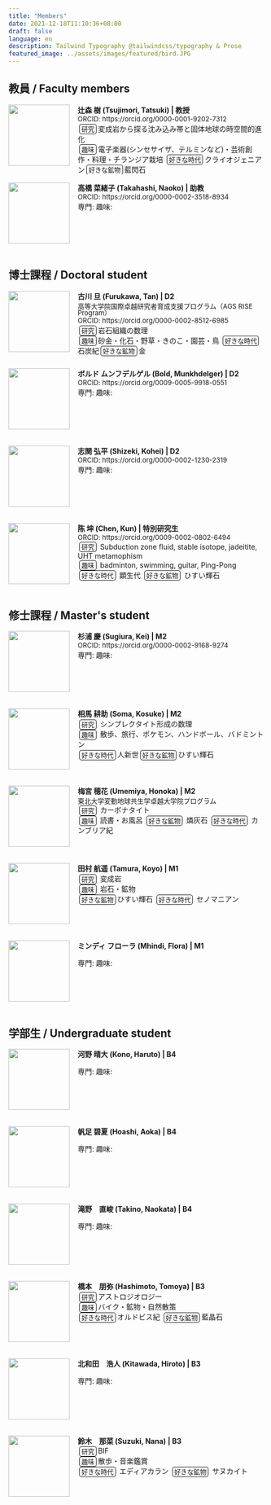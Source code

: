 ```yaml
---
title: "Members"
date: 2021-12-18T11:10:36+08:00
draft: false
language: en
description: Tailwind Typography @tailwindcss/typography & Prose
featured_image: ../assets/images/featured/bird.JPG
---
```

<!-- Markdown の上部などで <style> を書ける環境なら -->
<style>
.img-left {
  float: left;
  width: 120px;          /* 写真サイズ */
  margin: 0 1rem 1rem 0; /* 右と下に余白 */
}
.photo-box{
  /* ↓ これだけで内部の float が div の外へはみ出さない */
  overflow: hidden;        /* 親に BFC を作らせる */
  margin-bottom: 1rem;     /* ブロック間の余白 */
}
.orcid{
  font-size: small;
  padding: 0;
  margin-top: 2px;
  margin-bottom: 2px;
  line-height: 1.0em;
}
.program{
  font-size: small;
  padding: 0;
  margin-top: 4px;
  line-height: 1.0em;
}
.thumb{
  float: left;
  width: 120px;
  margin: 0 1rem 1rem 0;   /* 右と下に余白 */
}
.boldsymbol {
   font-weight:bold;
}
.box {
  font-size: 0.9em;
  margin: 0rem 0.2rem 0rem 0.2rem;   /* 右と下に余白 */
  padding: 0.1rem 0.2rem 0.1rem 0.2rem;   /* 右と下に余白 */
  border: solid 1px;
  border-radius: 4px;
}

</style>

## 教員 / Faculty members



<div class="photo-box">
<img src="/images/members/TatsukiTsujimori.jpg" class="thumb">
<span class = boldsymbol>辻森 樹 (Tsujimori, Tatsuki) | 教授</span>
<br>
<div class="orcid">ORCID: https://orcid.org/0000-0001-9202-7312</div>
<span class="box">研究</span>変成岩から探る沈み込み帯と固体地球の時空間的進化
<br>
<span class="box">趣味</span>電子楽器(シンセサイザ、テルミンなど)・芸術創作・料理・チランジア栽培 <span class="box">好きな時代</span>クライオジェニアン<span class="box">好きな鉱物</span>藍閃石
<br>
</div>



<div class="photo-box">
<img src="/images/acon.jpg" class="thumb">
<span class = boldsymbol>高橋 菜緒子 (Takahashi, Naoko) | 助教 </span>
<br>
<div class="orcid">ORCID: https://orcid.org/0000-0002-3518-8934</div>
専門:
趣味:
</div>


## 博士課程 / Doctoral student


<div class="photo-box">
<img src="/images/members/TanFurukawa.jpg" class="thumb">
<span class=boldsymbol>古川 旦 (Furukawa, Tan) | D2 </span>
<div class="program">高等大学院国際卓越研究者育成支援プログラム（AGS RISE Program）</div>
<div class="orcid">ORCID: https://orcid.org/0000-0002-8512-6985</div>
<span class="box">研究</span>岩石組織の数理
<br>
<span class="box">趣味</span>砂金・化石・野草・きのこ・園芸・鳥
<span class="box">好きな時代</span>石炭紀<span class="box">好きな鉱物</span>金
<br>
</div>



<div class="photo-box">
<img src="/images/acon.jpg" class="thumb">
<span class=boldsymbol>ボルド ムンフデルゲル (Bold, Munkhdelger) | D2</span>
<br>
<div class="orcid">ORCID: https://orcid.org/0009-0005-9918-0551</div>
専門:
趣味:
<br>
</div>


<div class="photo-box">
<img src="/images/acon.jpg" class="thumb">
<span class=boldsymbol>志関 弘平 (Shizeki, Kohei) |  D2</span>
<br>
<div class="orcid">ORCID: https://orcid.org/0000-0002-1230-2319</div>
専門:
趣味:
<br>
</div>


<div class="photo-box">
<img src="/images/members/ChenKun.jpg" class="thumb">
<span class=boldsymbol>陈 坤 (Chen, Kun) | 特別研究生</span>
<br>
<div class="orcid">ORCID: https://orcid.org/0009-0002-0802-6494</div>
<span class="box">研究</span> Subduction zone fluid, stable isotope, jadeitite, UHT metamophism
<br>
<span class="box">趣味</span> badminton, swimming, guitar, Ping-Pong
<br>
<span class="box">好きな時代</span> 顕生代
<span class="box">好きな鉱物</span> ひすい輝石
</div>


## 修士課程 / Master's student 

<div class="photo-box">
<img src="/images/acon.jpg" class="thumb">
<span class=boldsymbol>杉浦 慶 (Sugiura, Kei) | M2</span>
<br>
<div class="orcid">ORCID: https://orcid.org/0000-0002-9168-9274</div>
専門:
趣味:
<br>
</div>



<div class="photo-box">
<img src="/images/members/SomaKosuke.jpg" class="thumb">
<span class=boldsymbol>相馬 耕助 (Soma, Kosuke) | M2</span>
<br>
<span class="box">研究</span> シンプレクタイト形成の数理
<br>
<span class="box">趣味</span> 散歩、旅行、ポケモン、ハンドボール、バドミントン
<br>
<span class="box">好きな時代</span>人新世<span class="box">好きな鉱物</span>ひすい輝石
<br>
</div>


<div class="photo-box">
<img src="/images/members/HonokaUmemiya.jpg" class="thumb">
<span class=boldsymbol>梅宮 穂花 (Umemiya, Honoka) | M2</span>
<br>
<div class="program">東北大学変動地球共生学卓越大学院プログラム</div>
<span class="box">研究</span> カーボナタイト
<br>
<span class="box">趣味</span> 読書・お風呂
<span class="box">好きな鉱物</span> 燐灰石
<span class="box">好きな時代</span> カンブリア紀
<br>
<br>
</div>
<div class="photo-box">
<img src="/images/acon.jpg" class="thumb">
<span class=boldsymbol>田村 航遥 (Tamura, Koyo) | M1</span>
<br>
<span class="box">研究</span> 変成岩
<br>
<span class="box">趣味</span> 岩石・鉱物
<br>
<span class="box">好きな鉱物</span>ひすい輝石
<span class="box">好きな時代</span> セノマニアン




<br>

</div>

<div class="photo-box">
<img src="/images/acon.jpg" class="thumb">
<span class=boldsymbol>ミンディ フローラ (Mhindi, Flora) | M1</span>

専門:
趣味:
</div>

## 学部生 / Undergraduate student

<div class="photo-box">
<img src="/images/acon.jpg" class="thumb">
<span class=boldsymbol>河野 晴大 (Kono, Haruto) | B4</span>

専門:
趣味:
</div>

<div class="photo-box">
<img src="/images/acon.jpg" class="thumb">
<span class=boldsymbol>帆足 碧夏 (Hoashi, Aoka) | B4</span>

専門:
趣味:
</div>

<div class="photo-box">
<img src="/images/acon.jpg" class="thumb">
<span class=boldsymbol>滝野　直峻 (Takino, Naokata) | B4</span>

専門:
趣味:
</div>

<div class="photo-box">
<img src="/images/members/TomoyaHashimoto.jpg" class="thumb">
<span class=boldsymbol>橋本　朋弥 (Hashimoto, Tomoya) | B3</span>
<br>
<span class=box>研究</span>アストロジオロジー
<br>
<span class=box>趣味</span>バイク・鉱物・自然散策
<br>
<span class=box>好きな時代</span>オルドビス紀
<span class=box>好きな鉱物</span>藍晶石
</div>

<div class="photo-box">
<img src="/images/acon.jpg" class="thumb">
<span class=boldsymbol>北和田　浩人 (Kitawada, Hiroto) | B3</span>

専門:
趣味:
</div>

<div class="photo-box">
<img src="/images/members/NanaSuzuki.jpg" class="thumb">
<span class=boldsymbol>鈴木　那菜 (Suzuki, Nana) | B3</span>
<br>
<span class=box>研究</span>BIF
<br>
<span class=box>趣味</span>散歩・音楽鑑賞
<br>
<span class=box>好きな時代</span> エディアカラン
<span class=box>好きな鉱物</span> サヌカイト
</div>




